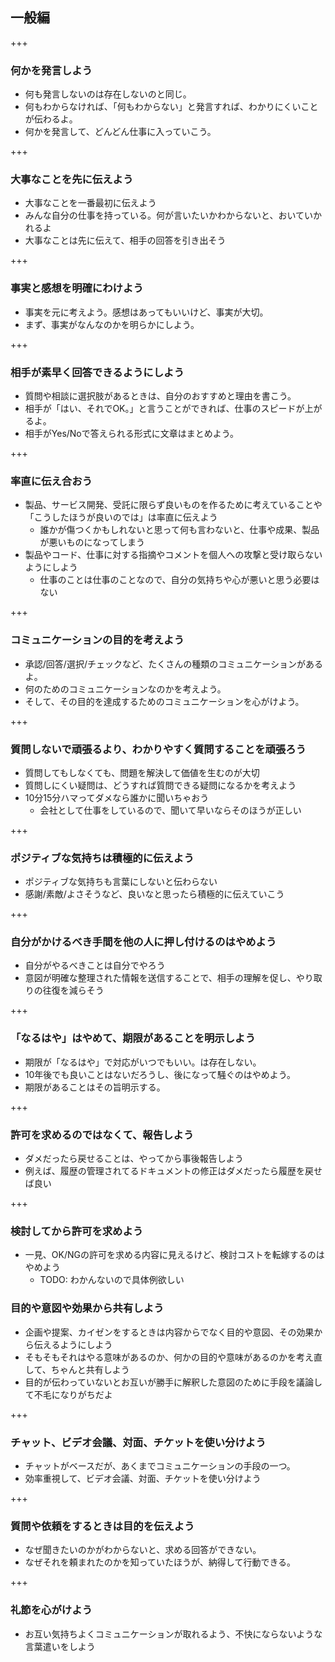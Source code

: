 ## 一般編

+++

### 何かを発言しよう

* 何も発言しないのは存在しないのと同じ。
* 何もわからなければ、「何もわからない」と発言すれば、わかりにくいことが伝わるよ。
* 何かを発言して、どんどん仕事に入っていこう。

+++

### 大事なことを先に伝えよう

* 大事なことを一番最初に伝えよう
* みんな自分の仕事を持っている。何が言いたいかわからないと、おいていかれるよ
* 大事なことは先に伝えて、相手の回答を引き出そう

+++

### 事実と感想を明確にわけよう

* 事実を元に考えよう。感想はあってもいいけど、事実が大切。
* まず、事実がなんなのかを明らかにしよう。

+++

### 相手が素早く回答できるようにしよう


- 質問や相談に選択肢があるときは、自分のおすすめと理由を書こう。
- 相手が「はい、それでOK。」と言うことができれば、仕事のスピードが上がるよ。
- 相手がYes/Noで答えられる形式に文章はまとめよう。

+++

### 率直に伝え合おう

- 製品、サービス開発、受託に限らず良いものを作るために考えていることや「こうしたほうが良いのでは」は率直に伝えよう
    - 誰かが傷つくかもしれないと思って何も言わないと、仕事や成果、製品が悪いものになってしまう
- 製品やコード、仕事に対する指摘やコメントを個人への攻撃と受け取らないようにしよう
    - 仕事のことは仕事のことなので、自分の気持ちや心が悪いと思う必要はない

+++

### コミュニケーションの目的を考えよう

- 承認/回答/選択/チェックなど、たくさんの種類のコミュニケーションがあるよ。
- 何のためのコミュニケーションなのかを考えよう。
- そして、その目的を達成するためのコミュニケーションを心がけよう。

+++

### 質問しないで頑張るより、わかりやすく質問することを頑張ろう

- 質問してもしなくても、問題を解決して価値を生むのが大切
- 質問しにくい疑問は、どうすれば質問できる疑問になるかを考えよう
- 10分15分ハマってダメなら誰かに聞いちゃおう
    - 会社として仕事をしているので、聞いて早いならそのほうが正しい

+++

### ポジティブな気持ちは積極的に伝えよう

- ポジティブな気持ちも言葉にしないと伝わらない
- 感謝/素敵/よさそうなど、良いなと思ったら積極的に伝えていこう

+++

### 自分がかけるべき手間を他の人に押し付けるのはやめよう

- 自分がやるべきことは自分でやろう
- 意図が明確な整理された情報を送信することで、相手の理解を促し、やり取りの往復を減らそう

+++

### 「なるはや」はやめて、期限があることを明示しよう

- 期限が「なるはや」で対応がいつでもいい。は存在しない。
- 10年後でも良いことはないだろうし、後になって騒ぐのはやめよう。
- 期限があることはその旨明示する。


+++

### 許可を求めるのではなくて、報告しよう

- ダメだったら戻せることは、やってから事後報告しよう
- 例えば、履歴の管理されてるドキュメントの修正はダメだったら履歴を戻せば良い

+++

### 検討してから許可を求めよう

- 一見、OK/NGの許可を求める内容に見えるけど、検討コストを転嫁するのはやめよう
    - TODO: わかんないので具体例欲しい

### 目的や意図や効果から共有しよう

- 企画や提案、カイゼンをするときは内容からでなく目的や意図、その効果から伝えるようにしよう
- そもそもそれはやる意味があるのか、何かの目的や意味があるのかを考え直して、ちゃんと共有しよう
- 目的が伝わっていないとお互いが勝手に解釈した意図のために手段を議論して不毛になりがちだよ

+++

### チャット、ビデオ会議、対面、チケットを使い分けよう

- チャットがベースだが、あくまでコミュニケーションの手段の一つ。
- 効率重視して、ビデオ会議、対面、チケットを使い分けよう

+++

### 質問や依頼をするときは目的を伝えよう

- なぜ聞きたいのかがわからないと、求める回答ができない。
- なぜそれを頼まれたのかを知っていたほうが、納得して行動できる。

+++

### 礼節を心がけよう

- お互い気持ちよくコミュニケーションが取れるよう、不快にならないような言葉遣いをしよう
